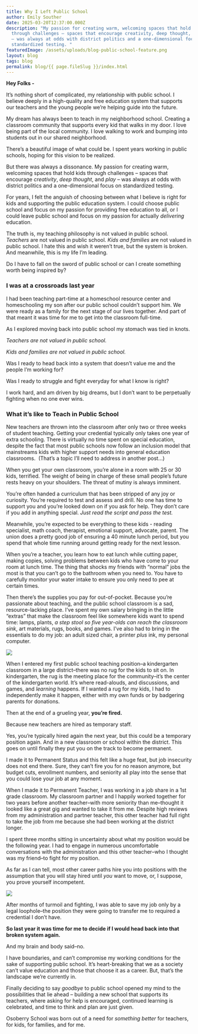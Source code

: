 ```yaml
---
title: Why I Left Public School
author: Emily Souther
date: 2025-03-20T12:37:00.000Z
description: "My passion for creating warm, welcoming spaces that hold kids
  through challenges – spaces that encourage creativity, deep thought, and play
  – was always at odds with district politics and a one-dimensional focus on
  standardized testing. "
featuredImage: /assets/uploads/blog-public-school-feature.png
layout: blog
tags: blog
permalink: blog/{{ page.fileSlug }}/index.html
---
```

**Hey Folks -** 

It’s nothing short of complicated, my relationship with public school. I believe deeply in a high-quality and free education system that supports our teachers and the young people we’re helping guide into the future. 

My dream has always been to teach in my neighborhood school. Creating a classroom community that supports every kid that walks in my door. I love being part of the local community. I love walking to work and bumping into students out in our shared neighborhood. 

There’s a beautiful image of what could be. I spent years working in public schools, hoping for this vision to be realized. 

But there was always a dissonance. My passion for creating warm, welcoming spaces that hold kids through challenges – spaces that encourage *creativity*, *deep thought*, and *play* – was always at odds with district politics and a one-dimensional focus on standardized testing. 

For years, I felt the anguish of choosing between what I believe is right for kids and supporting the public education system. I could choose public school and focus on my passion for providing free education to all, or I could leave public school and focus on my passion for actually *delivering* education.

The truth is, my teaching philosophy is not valued in public school. *Teachers* are not valued in public school. *Kids and families* are not valued in public school. I hate this and wish it weren’t true, but the system is broken. And meanwhile, this is my life I’m leading. 

Do I have to fall on the sword of public school or can I create something worth being inspired by? 

### **I was at a crossroads last year**

I had been teaching part-time at a homeschool resource center and homeschooling my son after our public school couldn’t support him. We were ready as a family for the next stage of our lives together. And part of that meant it was time for me to get into the classroom full-time. 

As I explored moving back into public school my stomach was tied in knots. 

*Teachers are not valued in public school.* 

*Kids and families are not valued in public school.*  

Was I ready to head back into a system that doesn’t value me and the people I’m working for? 

Was I ready to struggle and fight everyday for what I know is right? 

I work hard, and am driven by big dreams, but I don’t want to be perpetually fighting when no one ever wins. 

### **What it’s like to Teach in Public School** 

New teachers are thrown into the classroom after only two or three weeks of student teaching. Getting your credential typically only takes one year of extra schooling. There is virtually no time spent on special education, despite the fact that most public schools now follow an inclusion model that mainstreams kids with higher support needs into general education classrooms.  (That’s a topic I’ll need to address in another post…)

When you get your own classroom, you’re alone in a room with 25 or 30 kids, terrified. The weight of being in charge of these small people’s future rests heavy on your shoulders. The threat of mutiny is always imminent. 

You’re often handed a curriculum that has been stripped of any joy or curiosity. You’re required to test and assess and drill. No one has time to support you and you’re looked down on if you ask for help. They don’t care if you add in anything special. *Just read the script and pass the test.* 

Meanwhile, you’re expected to be everything to these kids - reading specialist, math coach, therapist, emotional support, advocate, parent. The union does a pretty good job of ensuring a 40 minute lunch period, but you spend that whole time running around getting ready for the next lesson. 

When you’re a teacher, you learn how to eat lunch while cutting paper, making copies, solving problems between kids who have come to your room at lunch time. The thing that shocks my friends with “normal” jobs the most is that you can’t go to the bathroom when you need to. You have to carefully monitor your water intake to ensure you only need to pee at certain times. 

Then there’s the supplies you pay for out-of-pocket. Because you’re passionate about teaching, and the public school classroom is a sad, resource-lacking place. I’ve spent my own salary bringing in the little “extras” that make the classroom feel like somewhere kids want to spend time: lamps, plants, *a step stool so five year-olds can reach the classroom sink*, art materials, rugs, books, and games. I’ve also had to bring in the essentials to do my job: an adult sized chair, a printer *plus* ink, my personal computer. 

![](/assets/uploads/copy-of-copy-of-copy-of-photobanner.png)

When I entered my first public school teaching position–a kindergarten classroom in a large district–there was no rug for the kids to sit on. In kindergarten, the rug is the meeting place for the community–it’s the center of the kindergarten world. It’s where read-alouds, and discussions, and games, and *learning* happens. If I wanted a rug for my kids, I had to independently make it happen, either with my own funds or by badgering parents for donations. 

Then at the end of a grueling year, **you’re fired.** 

Because new teachers are hired as temporary staff. 

Yes, you’re typically hired again the next year, but this could be a temporary position again. And in a new classroom or school within the district. This goes on until finally they put you on the track to become permanent. 

I made it to Permanent Status and this felt like a huge feat, but job insecurity does not end there. Sure, they can’t fire you for no reason anymore, but budget cuts, enrollment numbers, and seniority all play into the sense that you could lose your job at any moment. 

When I made it to Permanent Teacher, I was working in a job share in a 1st grade classroom. My classroom partner and I happily worked together for two years before another teacher–with more seniority than me–thought it looked like a great gig and wanted to take it from me. Despite high reviews from my administration and partner teacher, this other teacher had full right to take the job from me because she had been working at the district longer. 

I spent three months sitting in uncertainty about what my position would be the following year. I had to engage in numerous uncomfortable conversations with the administration and this other teacher–who I thought was my friend–to fight for my position. 

As far as I can tell, most other career paths hire you into positions with the assumption that you will stay hired until *you* want to move, or, I suppose, you prove yourself incompetent. 

![](/assets/uploads/copy-of-copy-of-photobanner-1-.png)

After months of turmoil and fighting, I was able to save my job only by a legal loophole–the position they were going to transfer me to required a credential I don’t have. 

**So last year it was time for me to decide if I would head back into that broken system again.** 

And my brain and body said–no. 

I have boundaries, and can’t compromise my working conditions for the sake of supporting public school. It’s heart-breaking that we as a society can’t value education and those that choose it as a career. But, that’s the landscape we’re currently in. 

Finally deciding to say *goodbye* to public school opened my mind to the possibilities that lie ahead – building a new school that supports its teachers, where asking for help is encouraged, continued learning is celebrated, and time to think and plan are just given. 

Osoberry School was born out of a need for *something better* for teachers, for kids, for families, and for me.
